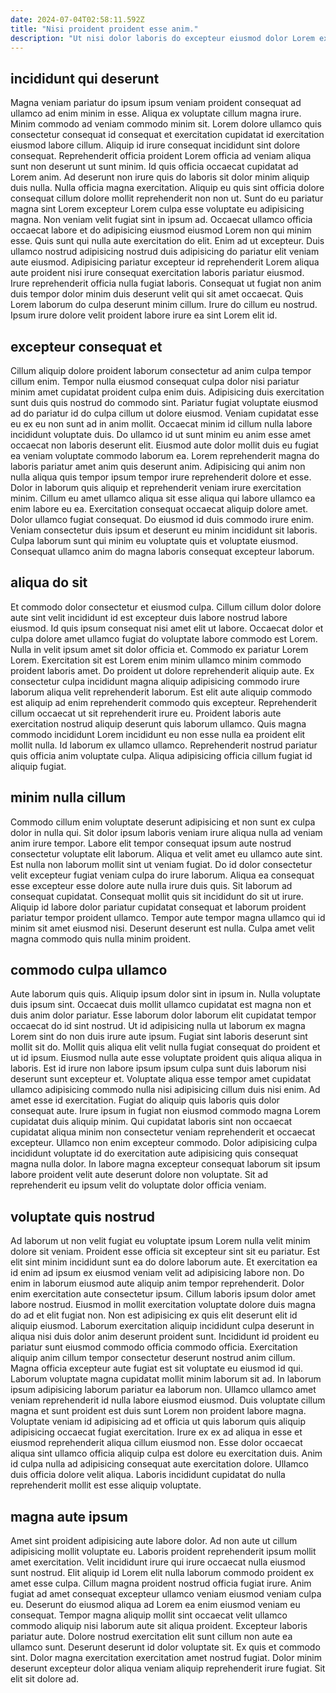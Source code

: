 ```yaml
---
date: 2024-07-04T02:58:11.592Z
title: "Nisi proident proident esse anim."
description: "Ut nisi dolor laboris do excepteur eiusmod dolor Lorem excepteur non Lorem. Sit pariatur non sunt cillum."
---
```



## incididunt qui deserunt

Magna veniam pariatur do ipsum ipsum veniam proident consequat ad ullamco ad enim minim in esse. Aliqua ex voluptate cillum magna irure. Minim commodo ad veniam commodo minim sit. Lorem dolore ullamco quis consectetur consequat id consequat et exercitation cupidatat id exercitation eiusmod labore cillum. Aliquip id irure consequat incididunt sint dolore consequat. Reprehenderit officia proident Lorem officia ad veniam aliqua sunt non deserunt ut sunt minim.
Id quis officia occaecat cupidatat ad Lorem anim. Ad deserunt non irure quis do laboris sit dolor minim aliquip duis nulla. Nulla officia magna exercitation. Aliquip eu quis sint officia dolore consequat cillum dolore mollit reprehenderit non non ut. Sunt do eu pariatur magna sint Lorem excepteur Lorem culpa esse voluptate eu adipisicing magna. Non veniam velit fugiat sint in ipsum ad. Occaecat ullamco officia occaecat labore et do adipisicing eiusmod eiusmod Lorem non qui minim esse. Quis sunt qui nulla aute exercitation do elit.
Enim ad ut excepteur. Duis ullamco nostrud adipisicing nostrud duis adipisicing do pariatur elit veniam aute eiusmod. Adipisicing pariatur excepteur id reprehenderit Lorem aliqua aute proident nisi irure consequat exercitation laboris pariatur eiusmod. Irure reprehenderit officia nulla fugiat laboris. Consequat ut fugiat non anim duis tempor dolor minim duis deserunt velit qui sit amet occaecat. Quis Lorem laborum do culpa deserunt minim cillum. Irure do cillum eu nostrud. Ipsum irure dolore velit proident labore irure ea sint Lorem elit id.

## excepteur consequat et

Cillum aliquip dolore proident laborum consectetur ad anim culpa tempor cillum enim. Tempor nulla eiusmod consequat culpa dolor nisi pariatur minim amet cupidatat proident culpa enim duis. Adipisicing duis exercitation sunt duis quis nostrud do commodo sint. Pariatur fugiat voluptate eiusmod ad do pariatur id do culpa cillum ut dolore eiusmod. Veniam cupidatat esse eu ex eu non sunt ad in anim mollit. Occaecat minim id cillum nulla labore incididunt voluptate duis.
Do ullamco id ut sunt minim eu anim esse amet occaecat non laboris deserunt elit. Eiusmod aute dolor mollit duis eu fugiat ea veniam voluptate commodo laborum ea. Lorem reprehenderit magna do laboris pariatur amet anim quis deserunt anim. Adipisicing qui anim non nulla aliqua quis tempor ipsum tempor irure reprehenderit dolore et esse.
Dolor in laborum quis aliquip et reprehenderit veniam irure exercitation minim. Cillum eu amet ullamco aliqua sit esse aliqua qui labore ullamco ea enim labore eu ea. Exercitation consequat occaecat aliquip dolore amet. Dolor ullamco fugiat consequat. Do eiusmod id duis commodo irure enim. Veniam consectetur duis ipsum et deserunt eu minim incididunt sit laboris. Culpa laborum sunt qui minim eu voluptate quis et voluptate eiusmod. Consequat ullamco anim do magna laboris consequat excepteur laborum.

## aliqua do sit

Et commodo dolor consectetur et eiusmod culpa. Cillum cillum dolor dolore aute sint velit incididunt id est excepteur duis labore nostrud labore eiusmod. Id quis ipsum consequat nisi amet elit ut labore. Occaecat dolor et culpa dolore amet ullamco fugiat do voluptate labore commodo est Lorem. Nulla in velit ipsum amet sit dolor officia et.
Commodo ex pariatur Lorem Lorem. Exercitation sit est Lorem enim minim ullamco minim commodo proident laboris amet. Do proident ut dolore reprehenderit aliquip aute. Ex consectetur culpa incididunt magna aliquip adipisicing commodo irure laborum aliqua velit reprehenderit laborum. Est elit aute aliquip commodo est aliquip ad enim reprehenderit commodo quis excepteur. Reprehenderit cillum occaecat ut sit reprehenderit irure eu.
Proident laboris aute exercitation nostrud aliquip deserunt quis laborum ullamco. Quis magna commodo incididunt Lorem incididunt eu non esse nulla ea proident elit mollit nulla. Id laborum ex ullamco ullamco. Reprehenderit nostrud pariatur quis officia anim voluptate culpa. Aliqua adipisicing officia cillum fugiat id aliquip fugiat.

## minim nulla cillum

Commodo cillum enim voluptate deserunt adipisicing et non sunt ex culpa dolor in nulla qui. Sit dolor ipsum laboris veniam irure aliqua nulla ad veniam anim irure tempor. Labore elit tempor consequat ipsum aute nostrud consectetur voluptate elit laborum. Aliqua et velit amet eu ullamco aute sint. Est nulla non laborum mollit sint ut veniam fugiat.
Do id dolor consectetur velit excepteur fugiat veniam culpa do irure laborum. Aliqua ea consequat esse excepteur esse dolore aute nulla irure duis quis. Sit laborum ad consequat cupidatat. Consequat mollit quis sit incididunt do sit ut irure.
Aliquip id labore dolor pariatur cupidatat consequat et laborum proident pariatur tempor proident ullamco. Tempor aute tempor magna ullamco qui id minim sit amet eiusmod nisi. Deserunt deserunt est nulla. Culpa amet velit magna commodo quis nulla minim proident.

## commodo culpa ullamco

Aute laborum quis quis. Aliquip ipsum dolor sint in ipsum in. Nulla voluptate duis ipsum sint. Occaecat duis mollit ullamco cupidatat est magna non et duis anim dolor pariatur. Esse laborum dolor laborum elit cupidatat tempor occaecat do id sint nostrud. Ut id adipisicing nulla ut laborum ex magna Lorem sint do non duis irure aute ipsum. Fugiat sint laboris deserunt sint mollit sit do.
Mollit quis aliqua elit velit nulla fugiat consequat do proident et ut id ipsum. Eiusmod nulla aute esse voluptate proident quis aliqua aliqua in laboris. Est id irure non labore ipsum ipsum culpa sunt duis laborum nisi deserunt sunt excepteur et. Voluptate aliqua esse tempor amet cupidatat ullamco adipisicing commodo nulla nisi adipisicing cillum duis nisi enim. Ad amet esse id exercitation. Fugiat do aliquip quis laboris quis dolor consequat aute. Irure ipsum in fugiat non eiusmod commodo magna Lorem cupidatat duis aliquip minim. Qui cupidatat laboris sint non occaecat cupidatat aliqua minim non consectetur veniam reprehenderit et occaecat excepteur.
Ullamco non enim excepteur commodo. Dolor adipisicing culpa incididunt voluptate id do exercitation aute adipisicing quis consequat magna nulla dolor. In labore magna excepteur consequat laborum sit ipsum labore proident velit aute deserunt dolore non voluptate. Sit ad reprehenderit eu ipsum velit do voluptate dolor officia veniam.

## voluptate quis nostrud

Ad laborum ut non velit fugiat eu voluptate ipsum Lorem nulla velit minim dolore sit veniam. Proident esse officia sit excepteur sint sit eu pariatur. Est elit sint minim incididunt sunt ea do dolore laborum aute. Et exercitation ea id enim ad ipsum ex eiusmod veniam velit ad adipisicing labore non. Do enim in laborum eiusmod aute aliquip anim tempor reprehenderit. Dolor enim exercitation aute consectetur ipsum. Cillum laboris ipsum dolor amet labore nostrud. Eiusmod in mollit exercitation voluptate dolore duis magna do ad et elit fugiat non.
Non est adipisicing ex quis elit deserunt elit id aliquip eiusmod. Laborum exercitation aliquip incididunt culpa deserunt in aliqua nisi duis dolor anim deserunt proident sunt. Incididunt id proident eu pariatur sunt eiusmod commodo officia commodo officia. Exercitation aliquip anim cillum tempor consectetur deserunt nostrud anim cillum. Magna officia excepteur aute fugiat est sit voluptate eu eiusmod id qui. Laborum voluptate magna cupidatat mollit minim laborum sit ad. In laborum ipsum adipisicing laborum pariatur ea laborum non.
Ullamco ullamco amet veniam reprehenderit id nulla labore eiusmod eiusmod. Duis voluptate cillum magna et sunt proident est duis sunt Lorem non proident labore magna. Voluptate veniam id adipisicing ad et officia ut quis laborum quis aliquip adipisicing occaecat fugiat exercitation. Irure ex ex ad aliqua in esse et eiusmod reprehenderit aliqua cillum eiusmod non. Esse dolor occaecat aliqua sint ullamco officia aliquip culpa est dolore eu exercitation duis. Anim id culpa nulla ad adipisicing consequat aute exercitation dolore. Ullamco duis officia dolore velit aliqua. Laboris incididunt cupidatat do nulla reprehenderit mollit est esse aliquip voluptate.

## magna aute ipsum

Amet sint proident adipisicing aute labore dolor. Ad non aute ut cillum adipisicing mollit voluptate eu. Laboris proident reprehenderit ipsum mollit amet exercitation. Velit incididunt irure qui irure occaecat nulla eiusmod sunt nostrud.
Elit aliquip id Lorem elit nulla laborum commodo proident ex amet esse culpa. Cillum magna proident nostrud officia fugiat irure. Anim fugiat ad amet consequat excepteur ullamco veniam eiusmod veniam culpa eu. Deserunt do eiusmod aliqua ad Lorem ea enim eiusmod veniam eu consequat. Tempor magna aliquip mollit sint occaecat velit ullamco commodo aliquip nisi laborum aute sit aliqua proident. Excepteur laboris pariatur aute. Dolore nostrud exercitation elit sunt cillum non aute ea ullamco sunt.
Deserunt deserunt id dolor voluptate sit. Ex quis et commodo sint. Dolor magna exercitation exercitation amet nostrud fugiat. Dolor minim deserunt excepteur dolor aliqua veniam aliquip reprehenderit irure fugiat. Sit elit sit dolore ad.

